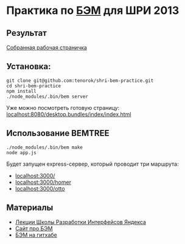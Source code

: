 # Практика по [БЭМ](http://ru.bem.info) для ШРИ 2013

## Результат

[Собранная рабочая страничка](http://tenorok.github.io/shri-bem-practice/index/)

## Установка:

    git clone git@github.com:tenorok/shri-bem-practice.git
    cd shri-bem-practice
    npm install
    ./node_modules/.bin/bem server
    
Уже можно посмотреть готовую страницу: [localhost:8080/desktop.bundles/index/index.html](http://localhost:8080/desktop.bundles/index/index.html)

## Использование BEMTREE

    ./node_modules/.bin/bem make
    node app.js

Будет запущен express-сервер, который проводит три маршрута:

* [localhost:3000/](http://localhost:3000/)
* [localhost:3000/homer](http://localhost:3000/homer)
* [localhost:3000/otto](http://localhost:3000/otto)

## Материалы

* [Лекции Школы Разработки Интерфейсов Яндекса](http://tech.yandex.ru/education/shri/)
* [Сайт про БЭМ](http://ru.bem.info)
* [БЭМ на гитхабе](http://github.com/bem)
